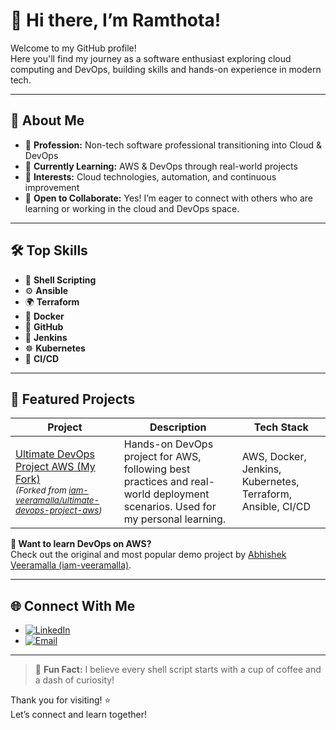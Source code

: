 # 👋 Hi there, I’m Ramthota!

Welcome to my GitHub profile!  
Here you'll find my journey as a software enthusiast exploring cloud computing and DevOps, building skills and hands-on experience in modern tech.

---

## 🚀 About Me

- 💼 **Profession:** Non-tech software professional transitioning into Cloud & DevOps
- 🌱 **Currently Learning:** AWS & DevOps through real-world projects
- 🎯 **Interests:** Cloud technologies, automation, and continuous improvement
- 🤝 **Open to Collaborate:** Yes! I’m eager to connect with others who are learning or working in the cloud and DevOps space.

---

## 🛠️ Top Skills

- 🐚 **Shell Scripting**
- ⚙️ **Ansible**
- 🌍 **Terraform**
- 🐳 **Docker**
- 🐙 **GitHub**
- 🔧 **Jenkins**
- ☸️ **Kubernetes**
- 🚀 **CI/CD**

---

## 📂 Featured Projects

| Project | Description | Tech Stack |
|---------|-------------|------------|
| [Ultimate DevOps Project AWS (My Fork)](https://github.com/Ramthota2324/ultimate-devops-project-aws) <br> <sub>*(Forked from [iam-veeramalla/ultimate-devops-project-aws](https://github.com/iam-veeramalla/ultimate-devops-project-aws))*</sub> | Hands-on DevOps project for AWS, following best practices and real-world deployment scenarios. Used for my personal learning. | AWS, Docker, Jenkins, Kubernetes, Terraform, Ansible, CI/CD |

**🔗 Want to learn DevOps on AWS?**  
Check out the original and most popular demo project by [Abhishek Veeramalla (iam-veeramalla)](https://github.com/iam-veeramalla/ultimate-devops-project-aws).

---

## 🌐 Connect With Me

- [![LinkedIn](https://img.shields.io/badge/LinkedIn-blue?logo=linkedin)](https://www.linkedin.com/in/ramdas-rao-thota-654539284)
- [![Email](https://img.shields.io/badge/Email-ramdas4987@gmail.com-red?logo=gmail)](mailto:ramdas4987@gmail.com)

---

> 🚀 **Fun Fact:** I believe every shell script starts with a cup of coffee and a dash of curiosity!

Thank you for visiting! ⭐️  
Let’s connect and learn together!
